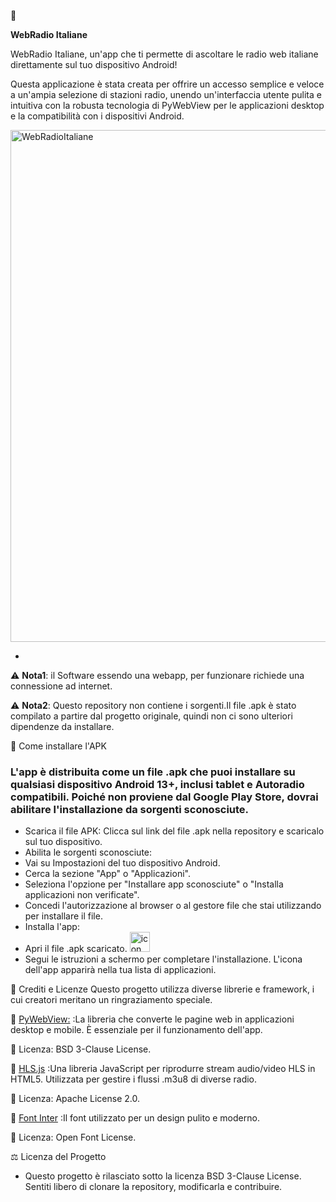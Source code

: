 🤖

**WebRadio Italiane**

WebRadio Italiane, un'app che ti permette di ascoltare le radio web italiane direttamente sul tuo dispositivo Android!

Questa applicazione è stata creata per offrire un accesso semplice e veloce a un'ampia selezione di stazioni radio, unendo un'interfaccia utente pulita e intuitiva con la robusta tecnologia di PyWebView per le applicazioni desktop e la compatibilità con i dispositivi Android.

<img width="1009" height="819" alt="WebRadioItaliane" src="https://github.com/user-attachments/assets/880c1422-c188-4769-96d2-d0c8c4777174" />

-

⚠️ **Nota1**: il Software essendo una webapp, per funzionare richiede una connessione ad internet.

⚠️ **Nota2**: Questo repository non contiene i sorgenti.Il file .apk è stato compilato a partire dal progetto originale, quindi non ci sono ulteriori dipendenze da installare.

📱 Come installare l'APK
### L'app è distribuita come un file .apk che puoi installare su qualsiasi dispositivo Android 13+, inclusi tablet e Autoradio compatibili. Poiché non proviene dal Google Play Store, dovrai abilitare l'installazione da sorgenti sconosciute.

- Scarica il file APK: Clicca sul link del file .apk nella repository e scaricalo sul tuo dispositivo.
- Abilita le sorgenti sconosciute:
- Vai su Impostazioni del tuo dispositivo Android.
- Cerca la sezione "App" o "Applicazioni".
- Seleziona l'opzione per "Installare app sconosciute" o "Installa applicazioni non verificate".
- Concedi l'autorizzazione al browser o al gestore file che stai utilizzando per installare il file.
- Installa l'app:
- Apri il file .apk scaricato. <img width="32" height="32" alt="icon" src="https://github.com/user-attachments/assets/285a58ea-72a1-4aab-8154-d9369d7173e9" />
- Segui le istruzioni a schermo per completare l'installazione. L'icona dell'app apparirà nella tua lista di applicazioni.


📜 Crediti e Licenze
Questo progetto utilizza diverse librerie e framework, i cui creatori meritano un ringraziamento speciale.
  
🔗 [PyWebView:](https://pywebview.flowrl.com/) :La libreria che converte le pagine web in applicazioni desktop e mobile. È essenziale per il funzionamento dell'app.

📜 Licenza: BSD 3-Clause License.

🔗 [HLS.js](https://www.hlsjs.io/) :Una libreria JavaScript per riprodurre stream audio/video HLS in HTML5. Utilizzata per gestire i flussi .m3u8 di diverse radio.

📜 Licenza: Apache License 2.0.

🔗 [Font Inter](https://fonts.google.com/specimen/Inter) :Il font utilizzato per un design pulito e moderno.

📜 Licenza: Open Font License.

⚖️ Licenza del Progetto
  - Questo progetto è rilasciato sotto la licenza BSD 3-Clause License. Sentiti libero di clonare la repository, modificarla e contribuire.
